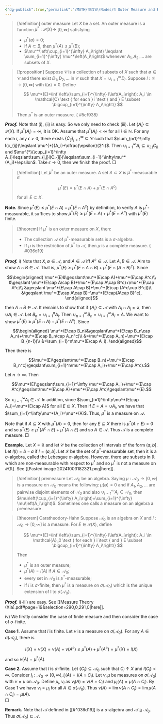 ```yaml
---
{"dg-publish":true,"permalink":"/MATH/测度论/Nodes/4 Outer Measure and Premeasure/","dgPassFrontmatter":true}
---
```



> [!definition] outer measure
> Let $X$ be a set. An outer measure is a function $\mu^*: \mathcal{P}(X) \rightarrow$ $[0, \infty]$ satisfying
> - $\mu^*(\emptyset)=0$;
> - if $A \subset B$, then $\mu^*(A) \leqslant \mu^*(B)$;
> - $\mu^*\left(\cup_{i=1}^{\infty} A_i\right) \leqslant \sum_{i=1}^{\infty} \mu^*\left(A_i\right)$ whenever $A_1, A_2, \ldots$ are subsets of $X$.


> [!proposition]
> Suppose $\mathcal{C}$ is a collection of subsets of $X$ such that $\emptyset \in \mathcal{C}$ and there exist $D_1, D_2, \ldots$ in $\mathcal{C}$ such that $X=\cup_{i=1}^{\infty} D_i$. Suppose $l: \mathcal{C} \rightarrow[0, \infty]$ with $l(\emptyset)=0$. Define
> 
> $$
> \mu^*(E)=\inf \left\{\sum_{i=1}^{\infty} l\left(A_i\right): A_i \in \mathcal{C} \text { for each } i \text { and } E \subset \bigcup_{i=1}^{\infty} A_i\right\}
> $$
> 
> Then $\mu^*$ is an outer measure.
{ #5cf938}


**_Proof._**
Note that (i), (ii) is easy. So we only need to check (iii). Let $\{A_i\}\subseteq\mathcal{P}(X)$. If $\mu^{*}(A_{i})=\infty$, it is OK. Assume that $\mu^*(A_i)<\infty$ for all $i\in\mathbb{N}$. For any each $i$, any $\epsilon>0$, there exists $\{C_{ij}\}_{j=1}^\infty\subseteq\mathcal C$ such that $\sum_{i=1}^\infty l(c_{ij})\leqslant \mu^{*}(A_i)+\dfrac{\epsilon}{2^i}$. Then $\cup_{i=1}^\infty A_i\subseteq\cup_{i,j}C_{ij}$ and $\mu^{*}(\cup_{i=1}^\infty A_i)\leqslant\sum_{i,j}l(C_{ij})\leqslant\sum_{i=1}^\infty\mu^*(A_i)+\epsilon$. Take $\epsilon\to 0$, then we finish the proof.
□


> [!definition]
> Let $\mu^*$ be an outer measure. A set $A \subset X$ is $\mu^*$-measurable if
> 
> $$
> \mu^*(E)=\mu^*(E \cap A)+\mu^*\left(E \cap A^c\right)
> $$
> 
> for all $E \subset X$.

**Note.** Since $\mu^*(E)\leqslant\mu^*(E\cap A)+\mu^*(E\cap A^c)$ by definition, to verify $A$ is $\mu^*$-measurable, it suffices to show $\mu^*(E)\geqslant\mu^*(E\cap A)+\mu^*(E\cap A^c)$ with $\mu^*(E)$ finite.


> [!theorem]
> If $\mu^*$ is an outer measure on $X$, then:
> - The collection $\mathcal{A}$ of $\mu^*$-measurable sets is a $\sigma$-algebra. 
> - If $\mu$ is the restriction of $\mu^*$ to $\mathcal{A}$, then $\mu$ is a complete measure.
{ #036d19}


**_Proof._**
i) Note that $X,\emptyset\in\mathcal A$, and $A\in\mathcal{A}$ iff $A^c\in\mathcal{A}$.  Let $A,B\in\mathcal{A}$. Aim to show $A\cap B\in\mathcal{A}$. That is, $\mu^*(E)\geqslant\mu^*(E\cap A\cap B)+\mu^*(E\cap(A\cap B)^c)$. Since 

$$\begin{aligned}
\mu^*(E)&\geqslant\mu^*(E\cap A)+\mu^*(E\cap A^c)\\
&\geqslant \mu^*(E\cap A\cap B)+\mu^*(E\cap A\cap B^c)+\mu^*(E\cap A^c)\\
&\geqslant \mu^*(E\cap A\cap B)+\mu^*(E\cap (A^c\cup B^c))\\
&\geqslant \mu^*(E\cap A\cap B)+\mu^*(E\cap(A\cap B)^c),
\end{aligned}$$

then $A\cap B\in\mathcal{A}$. It remains to show that if $\{A_i\}\subseteq\mathcal{A}$ with $A_i\cap A_j=\emptyset$, then $\cup A_i\in\mathcal{A}$. Let $B_n=\cup_{i=1}^nA_i$. Then $\cup_{n=1}^\infty B_n=\cup_{i=1}^\infty A_i=A$. We want to show $\mu^*(E)\geqslant\mu^*(E\cap A)+\mu^*(E\cap A^c)$. Since 

$$\begin{aligned}
\mu^*(E\cap B_n)&\geqslant\mu^*(E\cap B_n\cap A_n)+\mu^*(E\cap B_n\cap A_n^c)\\
&=\mu^*(E\cap A_n)+\mu^*(E\cap B_{n-1})\\
&=\sum_{i=1}^n\mu^*(E\cap A_i).
\end{aligned}$$

Then there is 

$$\mu^*(E)\geqslant\mu^*(E\cap B_n)+\mu^*(E\cap B_n^c)\geqslant\sum_{i=1}^n\mu^*(E\cap A_i)+\mu^*(E\cap A^c).$$

Let $n\to\infty$. Then  

$$\mu^*(E)\geqslant\sum_{i=1}^\infty \mu^*(E\cap A_i)+\mu^*(E\cap A^c)\geqslant\mu^*(E\cap A)+\mu^*(E\cap A^c)\geqslant\mu^*(E).$$

So $\cup_{i=1}^\infty A_i\in\mathcal{A}$. In addition, since $\sum_{i=1}^\infty\mu^*(E\cap A_i)=\mu^*(E\cap A)$ for all $E\subseteq X$. Then if $E=A=\cup A_i$, we have that $\sum_{i=1}^\infty\mu^*(A_i)=\mu^*(A)$. Thus, $\mu^*$ is a measure on $\mathcal{A}$. 

Note that if $A\subseteq X$ with $\mu^*(A)=0$, then for any $E\subseteq X$ there is $\mu^*(A\cap E)=0$ and so $\mu^*(E)\geqslant\mu^*(A^c\cap E)+\mu^*(A\cap E)$ and so $A\in\mathcal{A}$. Thus $\mathcal{A}$ is a complete measure.
□


**Example.** Let $X=\mathbb{R}$ and let $\mathcal{C}$ be the collection of intervals of the form $(a, b]$. Let $l(I)=b-a$ if $I=(a, b]$. Let $\mathcal L$ be the set of $\mu^*$-measurable set, then it is a $\sigma$-algebra, called the Lebesgue $\sigma$-algebra. However, there are subsets in $\mathbb{R}$ which are non-measurable with respect to $\mu^*$ and so $\mu^*$ is not a measure on $\mathcal{P}(\mathbb{R})$. See [[Pasted image 20241003182321.png|here]].

> [!definition] premeasure
> Let $\mathcal{A}_0$ be an algebra. Saying $\mu: \mathcal{A}_0 \rightarrow[0, \infty]$ is a measure on $\mathcal{A}_0$ means the following: $\mu(\emptyset)=0$ and if $A_1, A_2, \ldots$ are pairwise disjoint elements of $\mathcal{A}_0$ and also $\cup_{i=1}^{\infty} A_i \in \mathcal{A}_0$, then $\mu\left(\cup_{i=1}^{\infty} A_i\right)=\sum_{i=1}^{\infty} \mu\left(A_i\right)$. Sometimes one calls a measure on an algebra a premeasure .

> [!theorem] Caratheodory-Hahn
> Suppose $\mathcal{A}_0$ is an algebra on $X$ and $l$ : $\mathcal{A}_0 \rightarrow[0, \infty]$ is a measure. For $E \in \mathcal{P}(X)$, define
> 
> $$
> \mu^*(E)=\inf \left\{\sum_{i=1}^{\infty} l\left(A_i\right): A_i \in \mathcal{A}_0 \text { for each } i \text { and } E \subset \bigcup_{i=1}^{\infty} A_i\right\}
> $$
> 
> Then
> - $\mu^*$ is an outer measure;
> - $\mu^*(A)=l(A)$ if $A \in \mathcal{A}_0$;
> - every set in $\mathcal{A}_0$ is $\mu^*$-measurable;
> - if $l$ is $\sigma$-finite, then $\mu^*$ is a measure on $\sigma\left(\mathcal{A}_0\right)$ which is the unique extension of l to $\sigma\left(\mathcal{A}_0\right)$.

**_Proof._**
i)-iii) are easy. See [[Measure  Theory    (Xia).pdf#page=19&selection=290,0,291,0|here]].

iv) We firstly consider the case of finite measure and then consider the case of $\sigma$-finite.

**Case 1.** Assume that $l$ is finite. Let $\nu$ is a measure on $\sigma(\mathcal{A}_0)$. For any $A\in\sigma(\mathcal{A}_0)$, there is

$$l(X)=\nu(X)=\nu(A)+\nu(A^c)\leqslant\mu^*(A)+\mu^*(A^c)=\mu^*(X)=l(X)$$

and so $\nu(A)=\mu^*(A)$. 

**Case 2.** Assume that $l$ is $\sigma$-finite. Let $\{C_i\}\subseteq\mathcal{A}_0$ such that $C_i\uparrow X$ and $l(C_i)<\infty$. Consider $l_i:\mathcal{A}_0\to[0,\infty),l_i(A)=l(A\cap C_i)$. Let $\nu,\mu$ be measures on $\sigma(\mathcal{A}_0)$ with $\nu=\mu$ on $\mathcal{A}_0$. Define $\mu_i,\nu_i$ as $\nu_i(A)=\nu(A\cap C_i)$ and $\mu_i(A)=\mu(A\cap C_i)$. By Case 1 we have $\nu_i=\mu_i$ for all $A\in\sigma(\mathcal{A}_0)$. Thus $\nu(A)=\lim\nu(A\cap C_i)=\lim\mu(A\cap C_i)=\mu(A)$.  
□

**Remark.** Note that $\mathcal{A}$ defined in [[#^036d19]] is a $\sigma$-algebra and $\mathcal{A}\supseteq\mathcal{A}_0$. Thus $\sigma(\mathcal{A}_0)\subseteq\mathcal{A}$. 